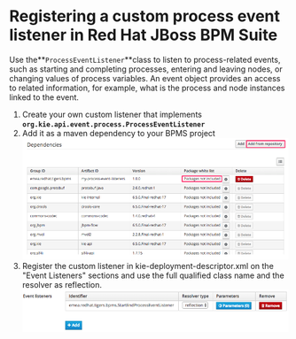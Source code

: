 # Registering a custom process event listener in Red Hat JBoss BPM Suite

Use the**`ProcessEventListener`**class to listen to process-related events, such as starting and completing processes, entering and leaving nodes, or changing values of process variables. An event object provides an access to related information, for example, what is the process and node instances linked to the event.

1. Create your own custom listener that implements **`org.kie.api.event.process.ProcessEventListener`**
2. Add it as a maven dependency to your BPMS project![](./assets/bcDependencies.png)
3. Register the custom listener in kie-deployment-descriptor.xml  on the "Event Listeners" sections and use the full qualified class name and the resolver as reflection.![](./assets/bcEventListeners.png)




